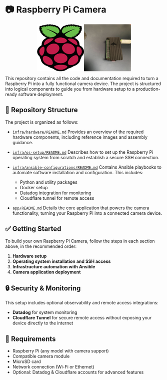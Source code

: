 # 📷 Raspberry Pi Camera

<div style="display: flex; justify-content: center; margin-bottom: 10px; "><img src="./assets/Raspberry_Pi_logo.svg" alt="Raspberry Pi Camera Setup" width="150" height="150"/><img src="./assets/raspberry_pi_zero_in_case.jpg" alt="Raspberry pi device" width="150" height="150"/></div>


This repository contains all the code and documentation required to turn a Raspberry Pi into a fully functional camera device. The project is structured into logical components to guide you from hardware setup to a production-ready software deployment.

## 📁 Repository Structure

The project is organized as follows:

* [`infra/hardware/README.md`](./infra/hardware/README.md)
  Provides an overview of the required hardware components, including reference images and assembly guidance.

* [`infra/os-setup/README.md`](./infra/os-setup/README.md)
  Describes how to set up the Raspberry Pi operating system from scratch and establish a secure SSH connection.

* [`infra/ansible-configurations/README.md`](./infra/ansible-configurations/README.md)
  Contains Ansible playbooks to automate software installation and configuration. This includes:

  * Python and utility packages
  * Docker setup
  * Datadog integration for monitoring
  * Cloudflare tunnel for remote access

* [`app/README.md`](./app/README.md)
  Details the core application that powers the camera functionality, turning your Raspberry Pi into a connected camera device.

## ✅ Getting Started

To build your own Raspberry Pi Camera, follow the steps in each section above, in the recommended order:

1. **Hardware setup**
2. **Operating system installation and SSH access**
3. **Infrastructure automation with Ansible**
4. **Camera application deployment**

## 🔒 Security & Monitoring

This setup includes optional observability and remote access integrations:

* **Datadog** for system monitoring
* **Cloudflare Tunnel** for secure remote access without exposing your device directly to the internet

## 📌 Requirements

* Raspberry Pi (any model with camera support)
* Compatible camera module
* MicroSD card
* Network connection (Wi-Fi or Ethernet)
* Optional: Datadog & Cloudflare accounts for advanced features
